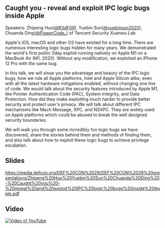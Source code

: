 
## Caught you - reveal and exploit IPC logic bugs inside Apple

Speakers: Zhipeng Huo([@R3dF09](https://twitter.com/R3dF09)), Yuebin Sun([@yuebinsun2020](https://twitter.com/yuebinsun2020)), Chuanda Ding([@FlowerCode_](https://twitter.com/FlowerCode_)) of Tencent Security Xuanwu Lab

Apple's iOS, macOS and other OS have existed for a long time. There are numerous interesting logic bugs hidden for many years. We demonstrated the world's first public 0day exploit running natively on Apple M1 on a MacBook Air (M1, 2020). Without any modification, we exploited an iPhone 12 Pro with the same bug.

In this talk, we will show you the advantage and beauty of the IPC logic bugs, how we rule all Apple platforms, Intel and Apple Silicon alike, even with all the latest hardware mitigations enabled, without changing one line of code. We would talk about the security features introduced by Apple M1, like Pointer Authentication Code (PAC), System Integrity, and Data Protection. How did they make exploiting much harder to provide better security and protect user's privacy. We will talk about different IPC mechanisms like Mach Message, XPC, and NSXPC. They are widely used on Apple platforms which could be abused to break the well designed security boundaries.

We will walk you through some incredibly fun logic bugs we have discovered, share the stories behind them and methods of finding them, and also talk about how to exploit these logic bugs to achieve privilege escalation.


## Slides
<https://media.defcon.org/DEF%20CON%2029/DEF%20CON%2029%20presentations/Zhipeng%20Huo%20Yuebin%20Sun%20Chuanda%20Ding%20-%20Caught%20you%20-%20reveal%20and%20exploit%20IPC%20logic%20bugs%20inside%20Apple.pdf>

## Video

[![Video of YouTube](https://img.youtube.com/vi/oAMZxKsZQp0/maxresdefault.jpg)](https://www.youtube.com/watch?v=oAMZxKsZQp0)


